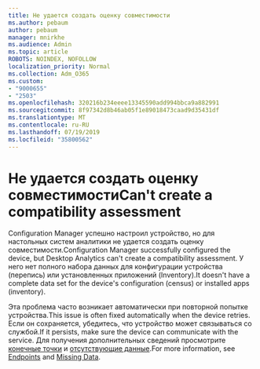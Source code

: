 ```yaml
---
title: Не удается создать оценку совместимости
ms.author: pebaum
author: pebaum
manager: mnirkhe
ms.audience: Admin
ms.topic: article
ROBOTS: NOINDEX, NOFOLLOW
localization_priority: Normal
ms.collection: Adm_O365
ms.custom:
- "9000655"
- "2503"
ms.openlocfilehash: 320216b234eeee13345590add994bbca9a882991
ms.sourcegitcommit: 8f97342d8b46ab05f1e89018473caad9d35431df
ms.translationtype: MT
ms.contentlocale: ru-RU
ms.lasthandoff: 07/19/2019
ms.locfileid: "35800562"
---
```

# <a name="cant-create-a-compatibility-assessment"></a><span data-ttu-id="c2dd3-102">Не удается создать оценку совместимости</span><span class="sxs-lookup"><span data-stu-id="c2dd3-102">Can't create a compatibility assessment</span></span>

<span data-ttu-id="c2dd3-103">Configuration Manager успешно настроил устройство, но для настольных систем аналитики не удается создать оценку совместимости.</span><span class="sxs-lookup"><span data-stu-id="c2dd3-103">Configuration Manager successfully configured the device, but Desktop Analytics can't create a compatibility assessment.</span></span> <span data-ttu-id="c2dd3-104">У него нет полного набора данных для конфигурации устройства (перепись) или установленных приложений (Inventory).</span><span class="sxs-lookup"><span data-stu-id="c2dd3-104">It doesn't have a complete data set for the device's configuration (census) or installed apps (inventory).</span></span>

<span data-ttu-id="c2dd3-105">Эта проблема часто возникает автоматически при повторной попытке устройства.</span><span class="sxs-lookup"><span data-stu-id="c2dd3-105">This issue is often fixed automatically when the device retries.</span></span> <span data-ttu-id="c2dd3-106">Если он сохраняется, убедитесь, что устройство может связываться со службой.</span><span class="sxs-lookup"><span data-stu-id="c2dd3-106">If it persists, make sure the device can communicate with the service.</span></span> <span data-ttu-id="c2dd3-107">Для получения дополнительных сведений просмотрите [конечные точки](https://docs.microsoft.com/sccm/desktop-analytics/enable-data-sharing#endpoints) и [отсутствующие данные](https://docs.microsoft.com/sccm/desktop-analytics/monitor-connection-health#missing-data).</span><span class="sxs-lookup"><span data-stu-id="c2dd3-107">For more information, see [Endpoints](https://docs.microsoft.com/sccm/desktop-analytics/enable-data-sharing#endpoints) and [Missing Data](https://docs.microsoft.com/sccm/desktop-analytics/monitor-connection-health#missing-data).</span></span>
